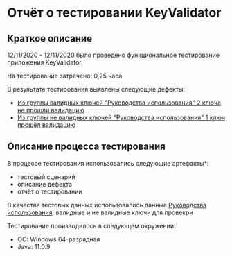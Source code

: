 # Отчёт о тестировании KeyValidator

## Краткое описание

12/11/2020 - 12/11/2020 было проведено функциональное тестирование приложения KeyValidator.

На тестирование затрачено: 0,25 часа

В результате тестирования выявлены следующие дефекты:
* [Из группы валидных ключей "Руководства использования" 2 ключа не прошли валидацию](https://github.com/darkcross174/JAVA.1.1/issues/1#issue-741768704)
* [Из группы не валидных ключей "Руководства использования" 1 ключ прошёл валидацию](https://github.com/darkcross174/JAVA.1.1/issues/2#issue-741772837)


## Описание процесса тестирования

В процессе тестирования использовались следующие артефакты*:
* тестовый сценарий
* описание дефекта
* отчёт о тестировании



В качестве тестовых данных использовались данные 
[Руководства использования](https://github.com/netology-code/javaqa-homeworks/blob/master/intro/user-manual.md):
валидные и не валидные ключи для провекри

Тестирование производилось в следующем окружении:
* ОС: Windows 64-разрядная
* Java: 11.0.9
